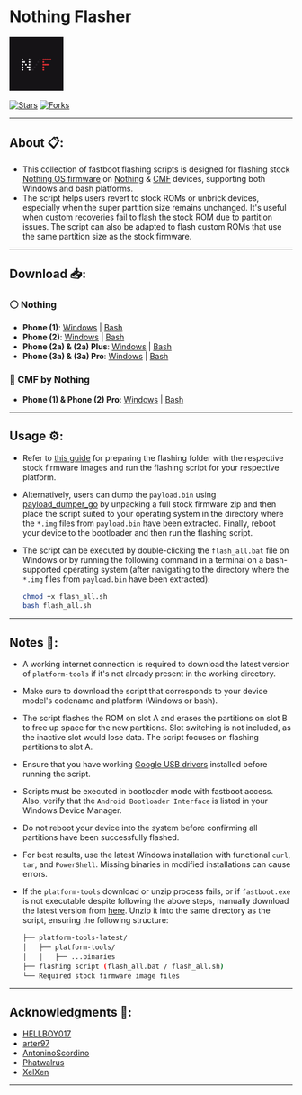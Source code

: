 # Nothing Flasher

<img src="./logo.png" width="96" alt="Nothing Flasher Logo">

[![Stars](https://img.shields.io/github/stars/spike0en/nothing_flasher?logo=github&color=D4AF37)](https://github.com/spike0en/nothing_flasher/stargazzers)
[![Forks](https://img.shields.io/github/forks/spike0en/nothing_flasher?logo=github&color=468FAF)](https://github.com/spike0en/nothing_flasher/network/members)

---

## About 📋:

- This collection of fastboot flashing scripts is designed for flashing stock [Nothing OS firmware](https://github.com/spike0en/nothing_archive) on [Nothing](https://nothing.tech) & [CMF](https://cmf.tech) devices, supporting both Windows and bash platforms.
- The script helps users revert to stock ROMs or unbrick devices, especially when the super partition size remains unchanged. It's useful when custom recoveries fail to flash the stock ROM due to partition issues. The script can also be adapted to flash custom ROMs that use the same partition size as the stock firmware.

---

## Download 📥: 

### ⚪ Nothing 
- **Phone (1)**: [Windows](https://github.com/spike0en/nothing_fastboot_flasher/blob/spacewar/Windows/flash_all.bat) | [Bash](https://github.com/spike0en/nothing_fastboot_flasher/blob/spacewar/bash/flash_all.sh)  
- **Phone (2)**: [Windows](https://github.com/spike0en/nothing_fastboot_flasher/blob/pong/Windows/flash_all.bat) | [Bash](https://github.com/spike0en/nothing_fastboot_flasher/blob/pong/bash/flash_all.sh)  
- **Phone (2a) & (2a) Plus**: [Windows](https://github.com/spike0en/nothing_fastboot_flasher/blob/pacman/Windows/flash_all.bat) | [Bash](https://github.com/spike0en/nothing_fastboot_flasher/blob/pacman/bash/flash_all.sh)
- **Phone (3a) & (3a) Pro**: [Windows](https://github.com/spike0en/nothing_fastboot_flasher/blob/asteroids/Windows/flash_all.bat) | [Bash](https://github.com/spike0en/nothing_fastboot_flasher/blob/asteroids/bash/flash_all.sh)

### 🔴 CMF by Nothing  
- **Phone (1) & Phone (2) Pro**: [Windows](https://github.com/spike0en/nothing_fastboot_flasher/blob/galaga-tetris/Windows/flash_all.bat) | [Bash](https://github.com/spike0en/nothing_fastboot_flasher/blob/galaga-tetris/bash/flash_all.sh)

---

## Usage ⚙️:

- Refer to [this guide](https://github.com/spike0en/nothing_archive?tab=readme-ov-file#flashing-the-stock-rom-using-fastboot-) for preparing the flashing folder with the respective stock firmware images and run the flashing script for your respective platform.
- Alternatively, users can dump the `payload.bin` using [payload_dumper_go](https://github.com/ssut/payload-dumper-go) by unpacking a full stock firmware zip and then place the script suited to your operating system in the directory where the `*.img` files from `payload.bin` have been extracted. Finally, reboot your device to the bootloader and then run the flashing script.
- The script can be executed by double-clicking the `flash_all.bat` file on Windows or by running the following command in a terminal on a bash-supported operating system (after navigating to the directory where the `*.img` files from `payload.bin` have been extracted):

  ```bash
  chmod +x flash_all.sh
  bash flash_all.sh
  ```

---

## Notes 📝:

- A working internet connection is required to download the latest version of `platform-tools` if it's not already present in the working directory.
- Make sure to download the script that corresponds to your device model's codename and platform (Windows or bash).
- The script flashes the ROM on slot A and erases the partitions on slot B to free up space for the new partitions. Slot switching is not included, as the inactive slot would lose data. The script focuses on flashing partitions to slot A.
- Ensure that you have working [Google USB drivers](https://developer.android.com/studio/run/win-usb) installed before running the script.
- Scripts must be executed in bootloader mode with fastboot access. Also, verify that the `Android Bootloader Interface` is listed in your Windows Device Manager.
- Do not reboot your device into the system before confirming all partitions have been successfully flashed.
- For best results, use the latest Windows installation with functional `curl`, `tar`, and `PowerShell`. Missing binaries in modified installations can cause errors.
- If the `platform-tools` download or unzip process fails, or if `fastboot.exe` is not executable despite following the above steps, manually download the latest version from [here](https://developer.android.com/tools/releases/platform-tools). Unzip it into the same directory as the script, ensuring the following structure:

  ```bash
  ├── platform-tools-latest/
  │   ├── platform-tools/
  │   │   ├── ...binaries
  ├── flashing script (flash_all.bat / flash_all.sh)
  └── Required stock firmware image files
  ```

---

## Acknowledgments 🤝:

- [HELLBOY017](https://github.com/HELLBOY017/Pong_fastboot_flasher)
- [arter97](https://github.com/arter97/Pong_fastboot_flasher)
- [AntoninoScordino](https://github.com/nothing-Pacman/flashtool)
- [Phatwalrus](https://github.com/PHATWalrus)
- [XelXen](https://github.com/XelXen)

---
